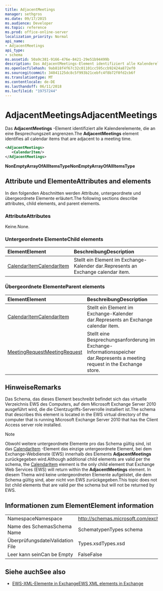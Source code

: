 ```yaml
---
title: AdjacentMeetings
manager: sethgros
ms.date: 09/17/2015
ms.audience: Developer
ms.topic: reference
ms.prod: office-online-server
localization_priority: Normal
api_name:
- AdjacentMeetings
api_type:
- schema
ms.assetid: 50a9c381-9166-476e-8421-29e51b94499b
description: Das AdjacentMeetings-Element identifiziert alle Kalenderelemente, die an eine Besprechungszeit angrenzen.
ms.openlocfilehash: 9ab818f4f67c32c01101cc595ccb92424a872ef0
ms.sourcegitcommit: 34041125dc8c5f993b21cebfc4f8b72f0fd2cb6f
ms.translationtype: MT
ms.contentlocale: de-DE
ms.lasthandoff: 06/11/2018
ms.locfileid: "19757244"
---
```

# <a name="adjacentmeetings"></a><span data-ttu-id="bed6e-103">AdjacentMeetings</span><span class="sxs-lookup"><span data-stu-id="bed6e-103">AdjacentMeetings</span></span>

<span data-ttu-id="bed6e-104">Das **AdjacentMeetings** -Element identifiziert alle Kalenderelemente, die an eine Besprechungszeit angrenzen.</span><span class="sxs-lookup"><span data-stu-id="bed6e-104">The **AdjacentMeetings** element identifies all calendar items that are adjacent to a meeting time.</span></span> 
  
```xml
<AdjacentMeetings>
   <CalendarItem/>
</AdjacentMeetings>
```

 <span data-ttu-id="bed6e-105">**NonEmptyArrayOfAllItemsType**</span><span class="sxs-lookup"><span data-stu-id="bed6e-105">**NonEmptyArrayOfAllItemsType**</span></span>
## <a name="attributes-and-elements"></a><span data-ttu-id="bed6e-106">Attribute und Elemente</span><span class="sxs-lookup"><span data-stu-id="bed6e-106">Attributes and elements</span></span>

<span data-ttu-id="bed6e-107">In den folgenden Abschnitten werden Attribute, untergeordnete und übergeordnete Elemente erläutert.</span><span class="sxs-lookup"><span data-stu-id="bed6e-107">The following sections describe attributes, child elements, and parent elements.</span></span>
  
### <a name="attributes"></a><span data-ttu-id="bed6e-108">Attribute</span><span class="sxs-lookup"><span data-stu-id="bed6e-108">Attributes</span></span>

<span data-ttu-id="bed6e-109">Keine.</span><span class="sxs-lookup"><span data-stu-id="bed6e-109">None.</span></span>
  
### <a name="child-elements"></a><span data-ttu-id="bed6e-110">Untergeordnete Elemente</span><span class="sxs-lookup"><span data-stu-id="bed6e-110">Child elements</span></span>

|<span data-ttu-id="bed6e-111">**Element**</span><span class="sxs-lookup"><span data-stu-id="bed6e-111">**Element**</span></span>|<span data-ttu-id="bed6e-112">**Beschreibung**</span><span class="sxs-lookup"><span data-stu-id="bed6e-112">**Description**</span></span>|
|:-----|:-----|
|[<span data-ttu-id="bed6e-113">CalendarItem</span><span class="sxs-lookup"><span data-stu-id="bed6e-113">CalendarItem</span></span>](calendaritem.md) <br/> |<span data-ttu-id="bed6e-114">Stellt ein Element im Exchange-Kalender dar.</span><span class="sxs-lookup"><span data-stu-id="bed6e-114">Represents an Exchange calendar item.</span></span>  <br/> |
   
### <a name="parent-elements"></a><span data-ttu-id="bed6e-115">Übergeordnete Elemente</span><span class="sxs-lookup"><span data-stu-id="bed6e-115">Parent elements</span></span>

|<span data-ttu-id="bed6e-116">**Element**</span><span class="sxs-lookup"><span data-stu-id="bed6e-116">**Element**</span></span>|<span data-ttu-id="bed6e-117">**Beschreibung**</span><span class="sxs-lookup"><span data-stu-id="bed6e-117">**Description**</span></span>|
|:-----|:-----|
|[<span data-ttu-id="bed6e-118">CalendarItem</span><span class="sxs-lookup"><span data-stu-id="bed6e-118">CalendarItem</span></span>](calendaritem.md) <br/> |<span data-ttu-id="bed6e-119">Stellt ein Element im Exchange-Kalender dar.</span><span class="sxs-lookup"><span data-stu-id="bed6e-119">Represents an Exchange calendar item.</span></span>  <br/> |
|[<span data-ttu-id="bed6e-120">MeetingRequest</span><span class="sxs-lookup"><span data-stu-id="bed6e-120">MeetingRequest</span></span>](meetingrequest.md) <br/> |<span data-ttu-id="bed6e-121">Stellt eine Besprechungsanforderung im Exchange-Informationsspeicher dar.</span><span class="sxs-lookup"><span data-stu-id="bed6e-121">Represents a meeting request in the Exchange store.</span></span>  <br/> |
   
## <a name="remarks"></a><span data-ttu-id="bed6e-122">Hinweise</span><span class="sxs-lookup"><span data-stu-id="bed6e-122">Remarks</span></span>

<span data-ttu-id="bed6e-123">Das Schema, das dieses Element beschreibt befindet sich das virtuelle Verzeichnis EWS des Computers, auf dem Microsoft Exchange Server 2010 ausgeführt wird, die die Clientzugriffs-Serverrolle installiert ist.</span><span class="sxs-lookup"><span data-stu-id="bed6e-123">The schema that describes this element is located in the EWS virtual directory of the computer that is running Microsoft Exchange Server 2010 that has the Client Access server role installed.</span></span>
  
> [!NOTE]
> <span data-ttu-id="bed6e-124">Obwohl weitere untergeordnete Elemente pro das Schema gültig sind, ist das [CalendarItem](calendaritem.md) -Element das einzige untergeordnete Element, bei dem Exchange-Webdienste (EWS) innerhalb des Elements **AdjacentMeetings** zurückgegeben wird.</span><span class="sxs-lookup"><span data-stu-id="bed6e-124">Although additional child elements are valid per the schema, the [CalendarItem](calendaritem.md) element is the only child element that Exchange Web Services (EWS) will return within the **AdjacentMeetings** element.</span></span> <span data-ttu-id="bed6e-125">In diesem Thema wird keine untergeordneten Elemente aufgelistet, die dem Schema gültig sind, aber nicht von EWS zurückgegeben.</span><span class="sxs-lookup"><span data-stu-id="bed6e-125">This topic does not list child elements that are valid per the schema but will not be returned by EWS.</span></span> 
  
## <a name="element-information"></a><span data-ttu-id="bed6e-126">Informationen zum Element</span><span class="sxs-lookup"><span data-stu-id="bed6e-126">Element information</span></span>

|||
|:-----|:-----|
|<span data-ttu-id="bed6e-127">Namespace</span><span class="sxs-lookup"><span data-stu-id="bed6e-127">Namespace</span></span>  <br/> |http://schemas.microsoft.com/exchange/services/2006/types  <br/> |
|<span data-ttu-id="bed6e-128">Name des Schemas</span><span class="sxs-lookup"><span data-stu-id="bed6e-128">Schema Name</span></span>  <br/> |<span data-ttu-id="bed6e-129">Schematypen</span><span class="sxs-lookup"><span data-stu-id="bed6e-129">Types schema</span></span>  <br/> |
|<span data-ttu-id="bed6e-130">Überprüfungsdatei</span><span class="sxs-lookup"><span data-stu-id="bed6e-130">Validation File</span></span>  <br/> |<span data-ttu-id="bed6e-131">Types.xsd</span><span class="sxs-lookup"><span data-stu-id="bed6e-131">Types.xsd</span></span>  <br/> |
|<span data-ttu-id="bed6e-132">Leer kann sein</span><span class="sxs-lookup"><span data-stu-id="bed6e-132">Can be Empty</span></span>  <br/> |<span data-ttu-id="bed6e-133">False</span><span class="sxs-lookup"><span data-stu-id="bed6e-133">False</span></span>  <br/> |
   
## <a name="see-also"></a><span data-ttu-id="bed6e-134">Siehe auch</span><span class="sxs-lookup"><span data-stu-id="bed6e-134">See also</span></span>

- [<span data-ttu-id="bed6e-135">EWS-XML-Elemente in Exchange</span><span class="sxs-lookup"><span data-stu-id="bed6e-135">EWS XML elements in Exchange</span></span>](ews-xml-elements-in-exchange.md)

